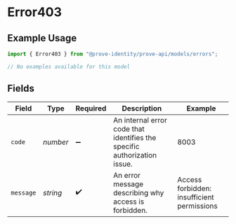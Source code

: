 # Error403

## Example Usage

```typescript
import { Error403 } from "@prove-identity/prove-api/models/errors";

// No examples available for this model
```

## Fields

| Field                                                                    | Type                                                                     | Required                                                                 | Description                                                              | Example                                                                  |
| ------------------------------------------------------------------------ | ------------------------------------------------------------------------ | ------------------------------------------------------------------------ | ------------------------------------------------------------------------ | ------------------------------------------------------------------------ |
| `code`                                                                   | *number*                                                                 | :heavy_minus_sign:                                                       | An internal error code that identifies the specific authorization issue. | 8003                                                                     |
| `message`                                                                | *string*                                                                 | :heavy_check_mark:                                                       | An error message describing why access is forbidden.                     | Access forbidden: insufficient permissions                               |